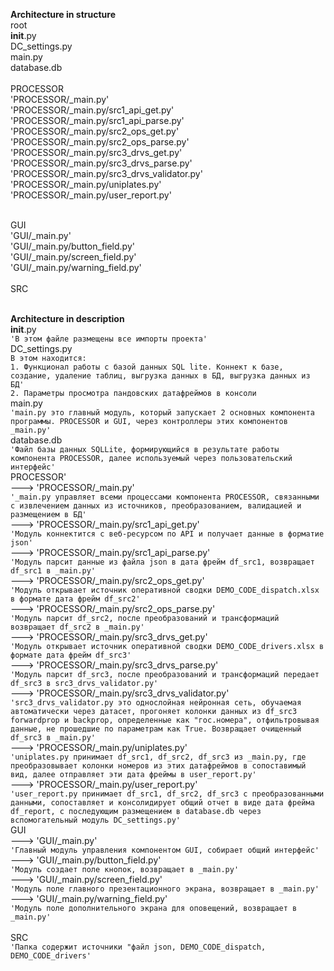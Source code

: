 <b>Architecture in structure</b><br>
root<br>
__init__.py<br>
DC_settings.py<br>
main.py<br>
database.db<br><br>
PROCESSOR<br>
    'PROCESSOR/_main.py'<br>
    'PROCESSOR/_main.py/src1_api_get.py'<br>
    'PROCESSOR/_main.py/src1_api_parse.py'<br>
    'PROCESSOR/_main.py/src2_ops_get.py'<br>
    'PROCESSOR/_main.py/src2_ops_parse.py'<br>
    'PROCESSOR/_main.py/src3_drvs_get.py'<br>
    'PROCESSOR/_main.py/src3_drvs_parse.py'<br>
    'PROCESSOR/_main.py/src3_drvs_validator.py'<br>
    'PROCESSOR/_main.py/uniplates.py'<br>
    'PROCESSOR/_main.py/user_report.py'<br><br>

GUI<br>
    'GUI/_main.py'<br>
    'GUI/_main.py/button_field.py'<br>
    'GUI/_main.py/screen_field.py'<br>
    'GUI/_main.py/warning_field.py'<br><br>
SRC<br><br>


<b>Architecture in description</b><br>
__init__.py<br>
    ```'В этом файле размещены все импорты проекта'```<br>
DC_settings.py<br>
    ```В этом находится:``` <br>
    ```1. Функционал работы с базой данных SQL lite. Коннект к базе, создание, удаление таблиц, выгрузка данных в БД, выгрузка данных из БД'```<br>
    ```2. Параметры просмотра пандовских датафреймов в консоли ```<br>
main.py<br>
    ```'main.py это главный модуль, который запускает 2 основных компонента программы. PROCESSOR и GUI, через контроллеры этих компонентов _main.py'```<br>
database.db<br>
    ```'Файл базы данных SQLLite, формирующийся в результате работы компонента PROCESSOR, далее используемый через пользовательский интерфейс'```<br>
PROCESSOR'<br>
    ---> 'PROCESSOR/_main.py'<br>
        ```'_main.py управляет всеми процессами компонента PROCESSOR, связанными с извлечением данных из источников, преобразованием, валидацией и размещением в БД'```<br>
    ---> 'PROCESSOR/_main.py/src1_api_get.py'<br>
        ```'Модуль коннектится с веб-ресурсом по API и получает данные в форматие json'```<br>
    ---> 'PROCESSOR/_main.py/src1_api_parse.py'<br>
        ```'Модуль парсит данные из файла json в дата фрейм df_src1, возвращает df_src1 в _main.py'```<br>
    ---> 'PROCESSOR/_main.py/src2_ops_get.py'<br>
        ```'Модуль открывает источник оперативной сводки DEMO_CODE_dispatch.xlsx в формате дата фрейм df_src2'```<br>
    ---> 'PROCESSOR/_main.py/src2_ops_parse.py'<br>
        ```'Модуль парсит df_src2, после преобразований и трансформаций возвращает df_src2 в _main.py'```<br>
    ---> 'PROCESSOR/_main.py/src3_drvs_get.py'<br>
        ```'Модуль открывает источник оперативной сводки DEMO_CODE_drivers.xlsx в формате дата фрейм df_src3'```<br>
    ---> 'PROCESSOR/_main.py/src3_drvs_parse.py'<br>
        ```'Модуль парсит df_src3, после преобразований и трансформаций передает df_src3 в src3_drvs_validator.py'```<br>
    ---> 'PROCESSOR/_main.py/src3_drvs_validator.py'<br>
        ```'src3_drvs_validator.py это однослойная нейронная сеть, обучаемая автоматически через датасет, прогоняет колонки данных из df_src3 forwardprop и backprop, определенные как "гос.номера", отфильтровывая данные, не прошедшие по параметрам как True. Возвращает очищенный df_src3 в _main.py'```<br>
    ---> 'PROCESSOR/_main.py/uniplates.py'<br>
        ```'uniplates.py принимает df_src1, df_src2, df_src3 из _main.py, где преобразовывает колонки номеров из этих датафреймов в сопоставимый вид, далее отправляет эти дата фреймы в user_report.py'```<br>
    ---> 'PROCESSOR/_main.py/user_report.py'<br>
        ```'user_report.py принимает df_src1, df_src2, df_src3 с преобразованными данными, сопоставляет и консолидирует общий отчет в виде дата фрейма df_report, с последующим размещением в database.db через вспомогательный модуль DC_settings.py'```<br>
GUI<br>
    ---> 'GUI/_main.py'<br>
        ```'Главный модуль управления компонентом GUI, собирает общий интерфейс'```<br>
    ---> 'GUI/_main.py/button_field.py'<br>
        ```'Модуль создает поле кнопок, возвращает в _main.py'```<br>
    ---> 'GUI/_main.py/screen_field.py'<br>
        ```'Модуль поле главного презентационного экрана, возвращает в _main.py'```<br>
    ---> 'GUI/_main.py/warning_field.py'<br>
        ```'Модуль поле дополнительного экрана для оповещений, возвращает в _main.py'```<br><br>
SRC<br>
    ```'Папка содержит источники "файл json, DEMO_CODE_dispatch, DEMO_CODE_drivers'```<br>
